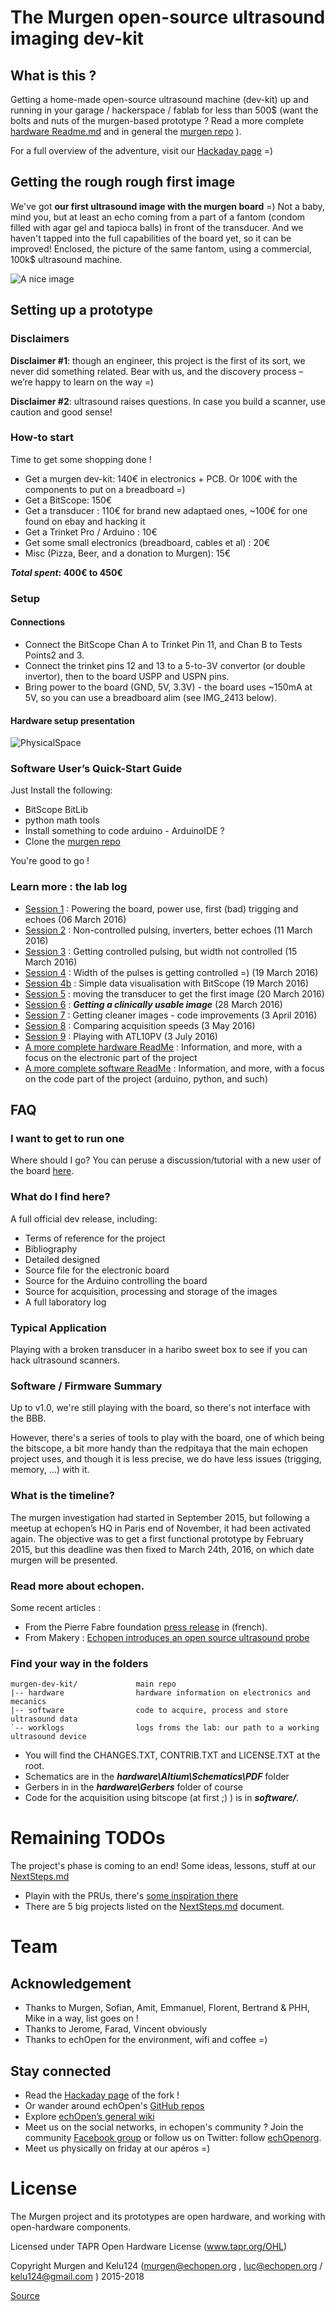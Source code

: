 # The Murgen open-source ultrasound imaging dev-kit 

## What is this ?

Getting a home-made open-source ultrasound machine (dev-kit) up and running in your garage / hackerspace / fablab for less than 500$ (want the bolts and nuts of the murgen-based prototype ? Read a more complete [hardware Readme.md](/hardware/Readme.md) and in general the [murgen repo](https://github.com/kelu124/murgen-dev-kit/) ). 

For a full overview of the adventure, visit our [Hackaday page](https://hackaday.io/project/9281-murgen) =)

## Getting the rough rough first image

We've got **our first ultrasound image with the murgen board** =) Not a baby, mind you, but at least an echo coming from a part of a fantom (condom filled with agar gel and tapioca balls) in front of the transducer. And we haven't tapped into the full capabilities of the board yet, so it can be improved! Enclosed, the picture of the same fantom, using a commercial, 100k$ ultrasound machine.

![A nice image](/worklog/Images/Session_7/MurgenComparative.png)

## Setting up a prototype

### Disclaimers

**Disclaimer #1**: though an engineer, this project is the first of its sort, we never did something related. Bear with us, and the discovery process – we’re happy to learn on the way =)

**Disclaimer #2**: ultrasound raises questions. In case you build a scanner, use caution and good sense!

### How-to start

Time to get some shopping done !

* Get a murgen dev-kit: 140€ in electronics + PCB. Or 100€ with the components to put on a breadboard =)
* Get a BitScope: 150€
* Get a transducer : 110€ for brand new adaptaed ones, ~100€ for one found on ebay and hacking it
* Get a Trinket Pro / Arduino : 10€
* Get some small electronics (breadboard, cables et al) : 20€
* Misc (Pizza, Beer, and a donation to Murgen): 15€

**_Total spent_: 400€ to 450€**

### Setup
#### Connections

* Connect the BitScope Chan A to Trinket Pin 11, and Chan B to Tests Points2 and 3.
* Connect the trinket pins 12 and 13 to a 5-to-3V convertor (or double invertor), then to the board USPP and USPN pins.
* Bring power to the board (GND, 5V, 3.3V) - the board uses ~150mA at 5V, so you can use a breadboard alim (see IMG_2413 below).

#### Hardware setup presentation

![PhysicalSpace](/worklog/Images/Session_7/PhysicalSpace.png)

### Software User’s Quick-Start Guide

Just Install the following:

* BitScope BitLib
* python math tools
* Install something to code arduino - ArduinoIDE ?
* Clone the [murgen repo](https://github.com/kelu124/murgen-dev-kit/) 

You're good to go !

### Learn more : the lab log

- [Session 1](/worklog/Session_1.md) : Powering the board, power use, first (bad) trigging and echoes (06 March 2016)
- [Session 2](/worklog/Session_2.md) : Non-controlled pulsing, inverters, better echoes (11 March 2016)
- [Session 3](/worklog/Session_3.md) : Getting controlled pulsing, but width not controlled (15 March 2016)
- [Session 4](/worklog/Session_4.md) : Width of the pulses is getting controlled =) (19 March 2016)
- [Session 4b](/worklog/Session_4b.md) : Simple data visualisation with BitScope (19 March 2016)
- [Session 5](/worklog/Session_5.md) : moving the transducer to get the first image (20 March 2016)
- [Session 6](/worklog/Session_6.md) : ***Getting a clinically usable image*** (28 March 2016)
- [Session 7](/worklog/Session_7.md) : Getting cleaner images - code improvements  (3 April 2016)
- [Session 8](/worklog/Session_8.md) : Comparing acquisition speeds (3 May 2016)
- [Session 9](/worklog/Session_9.md) : Playing with ATL10PV (3 July 2016)
- [A more complete hardware ReadMe](hardware/Readme.md) : Information, and more, with a focus on the electronic part of the project
- [A more complete software ReadMe](software/Readme.md) : Information, and more, with a focus on the code part of the project (arduino, python, and such)

## FAQ

### I want to get to run one

Where should I go? You can peruse a discussion/tutorial with a new user of the board [here](http://kelu124.github.io/murgen-dev-kit/).


### What do I find here?

A full official dev release, including:

* Terms of reference for the project
* Bibliography
* Detailed designed
* Source file for the electronic board
* Source for the Arduino controlling the board
* Source for acquisition, processing and storage of the images
* A full laboratory log

### Typical Application

Playing with a broken transducer in a haribo sweet box to see if you can hack ultrasound scanners.

### Software / Firmware Summary

Up to v1.0, we're still playing with the board, so there's not interface with the BBB.

However, there's a series of tools to play with the board, one of which being the bitscope, a bit more handy than the redpitaya that the main echopen project uses, and though it is less precise, we do have less issues (trigging, memory, ...) with it.

### What is the timeline?

The murgen investigation had started in September 2015, but following a meetup at echopen’s HQ in Paris end of November, it had been activated again. The objective was to get a first functional prototype by February 2015, but this deadline was then fixed to March 24th, 2016, on which date murgen will be presented.

### Read more about echopen.

Some recent articles :

* From the Pierre Fabre foundation [press release](https://www.fondationpierrefabre.org/fr/suivre-notre-action/echopen-lancement-du-premier-prototype-dechostethoscope-open-source-low-cost) in (french).
* From Makery : [Echopen introduces an open source ultrasound probe](http://www.makery.info/en/2016/03/29/echopen-lance-une-sonde-dechographie-open-source/)

### Find your way in the folders

 	murgen-dev-kit/				main repo
 	|-- hardware				hardware information on electronics and mecanics
 	|-- software				code to acquire, process and store ultrasound data
 	`-- worklogs				logs froms the lab: our path to a working ultrasound device



* You will find the CHANGES.TXT, CONTRIB.TXT and LICENSE.TXT at the root.
* Schematics are in the ***hardware\Altium\Schematics\PDF*** folder
* Gerbers in in the ***hardware\Gerbers*** folder of course
* Code for the acquisition using bitscope (at first ;) ) is in ***software/***.



# Remaining TODOs

The project's phase is coming to an end! Some ideas, lessons, stuff at our [NextSteps.md](/NextSteps.md)

* Playin with the PRUs, there's [some inspiration there](https://www.element14.com/community/community/designcenter/single-board-computers/next-gen_beaglebone/blog/2013/08/04/bbb--high-speed-data-acquisition-and-web-based-ui)
* There are 5 big projects listed on the [NextSteps.md](/NextSteps.md) document.

# Team

## Acknowledgement

* Thanks to Murgen, Sofian, Amit, Emmanuel, Florent, Bertrand & PHH, Mike in a way, list goes on !
* Thanks to Jerome, Farad, Vincent obviously
* Thanks to echOpen for the environment, wifi and coffee =)

## Stay connected

* Read the [Hackaday page](https://hackaday.io/project/9281-murgen) of the fork !
* Or wander around echOpen's [GitHub repos](https://github.com/echopen/)
* Explore [echOpen’s general wiki](http://echopen.org)
* Meet us  on the social networks, in echopen's community ? Join the community [Facebook group](https://www.facebook.com/groups/echopen/) or follow us on Twitter: follow [echOpenorg](http://twitter.com/echopenorg/).
* Meet us physically on friday at our apéros =)


# License

The Murgen project and its prototypes are open hardware, and working with open-hardware components.

Licensed under TAPR Open Hardware License (www.tapr.org/OHL)

Copyright Murgen and Kelu124 (murgen@echopen.org , luc@echopen.org / kelu124@gmail.com ) 2015-2018

[Source](/Readme.md)
